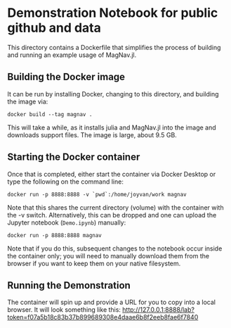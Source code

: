# Demonstration Notebook for public github and data

This directory contains a Dockerfile that simplifies the process of building
and running an example usage of MagNav.jl. 

## Building the Docker image
It can be run by installing Docker, changing to this directory, and building
the image via:

```docker build --tag magnav .```

This will take a while, as it installs julia and MagNav.jl into the image
and downloads support files. The image is large, about 9.5 GB. 

## Starting the Docker container
Once that is completed, either start the container via Docker Desktop
or type the following on the command line:

```docker run -p 8888:8888 -v `pwd`:/home/joyvan/work magnav```

Note that this shares the current directory (volume) with the container
with the -v switch. Alternatively, this can be dropped and one can upload
the Jupyter notebook (`Demo.ipynb`) manually:

```docker run -p 8888:8888 magnav```

Note that if you do this, subsequent changes to the notebook occur inside
the container only; you will need to manually download them from the browser
if you want to keep them on your native filesystem.

## Running the Demonstration

The container will spin up and provide a URL for you to copy into a 
local browser. It will look something like this:
http://127.0.0.1:8888/lab?token=f07a5b18c83b37b899689308e4daae6b8f2eeb8fae6f7840

